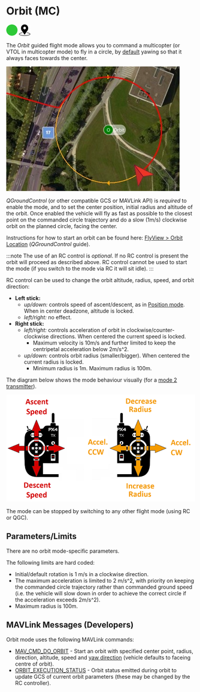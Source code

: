 # Orbit (MC)

[<img src="../../assets/site/difficulty_easy.png" title="Easy to fly" width="30px" />](../getting_started/flight_modes.md#key_difficulty)&nbsp;[<img src="../../assets/site/position_fixed.svg" title="Position fix required (e.g. GPS)" width="30px" />](../getting_started/flight_modes.md#key_position_fixed)

The *Orbit* guided flight mode allows you to command a multicopter (or VTOL in multicopter mode) to fly in a circle, by [default](https://mavlink.io/en/messages/common.html#ORBIT_YAW_BEHAVIOUR) yawing so that it always faces towards the center.

![Orbit Mode - MC](../../assets/flying/orbit.jpg)

*QGroundControl* (or other compatible GCS or MAVLink API) is *required* to enable the mode, and to set the center position, initial radius and altitude of the orbit. Once enabled the vehicle will fly as fast as possible to the closest point on the commanded circle trajectory and do a slow (1m/s) clockwise orbit on the planned circle, facing the center.

Instructions for how to start an orbit can be found here: [FlyView > Orbit Location](https://docs.qgroundcontrol.com/master/en/FlyView/FlyView.html#orbit) (*QGroundControl* guide).

:::note
The use of an RC control is *optional*. If no RC control is present the orbit will proceed as described above. RC control cannot be used to start the mode (if you switch to the mode via RC it will sit idle).
:::

RC control can be used to change the orbit altitude, radius, speed, and orbit direction:
- **Left stick:**
  - *up/down:* controls speed of ascent/descent, as in [Position mode](../flight_modes/position_mc.md). When in center deadzone, altitude is locked.
  - *left/right:* no effect.
- **Right stick:**
  - *left/right:* controls acceleration of orbit in clockwise/counter-clockwise directions. When centered the current speed is locked.
    - Maximum velocity is 10m/s and further limited to keep the centripetal acceleration below 2m/s^2.
  - *up/down:* controls orbit radius (smaller/bigger).  When centered the current radius is locked.
    - Minimum radius is 1m. Maximum radius is 100m.

The diagram below shows the mode behaviour visually (for a [mode 2 transmitter](../getting_started/rc_transmitter_receiver.md#transmitter_modes)).

![Orbit Mode - MC](../../assets/flight_modes/orbit_MC.png)

The mode can be stopped by switching to any other flight mode (using RC or QGC).


## Parameters/Limits

There are no orbit mode-specific parameters.

The following limits are hard coded:
- Initial/default rotation is 1 m/s in a clockwise direction.
- The maximum acceleration is limited to 2 m/s^2, with priority on keeping the commanded circle trajectory rather than commanded ground speed (i.e. the vehicle will slow down in order to achieve the correct circle if the acceleration exceeds 2m/s^2).
- Maximum radius is 100m.


## MAVLink Messages (Developers)

Orbit mode uses the following MAVLink commands:

- [MAV_CMD_DO_ORBIT](https://mavlink.io/en/messages/common.html#MAV_CMD_DO_ORBIT) - Start an orbit with specified center point, radius, direction, altitude, speed and [yaw direction](https://mavlink.io/en/messages/common.html#ORBIT_YAW_BEHAVIOUR) (vehicle defaults to faceing centre of orbit).
- [ORBIT_EXECUTION_STATUS](https://mavlink.io/en/messages/common.html#ORBIT_EXECUTION_STATUS) - Orbit status emitted during orbit to update GCS of current orbit parameters (these may be changed by the RC controller).
